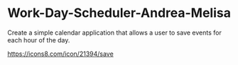 # Work-Day-Scheduler-Andrea-Melisa
Create a simple calendar application that allows a user to save events for each hour of the day.


https://icons8.com/icon/21394/save
